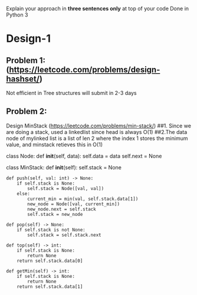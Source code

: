 Explain your approach in **three sentences only** at top of your code
Done in Python 3
# Design-1

## Problem 1:(https://leetcode.com/problems/design-hashset/)

Not efficient in Tree structures will submit in 2-3 days

## Problem 2:
Design MinStack (https://leetcode.com/problems/min-stack/)
##1. Since we are doing a stack, used a linkedlist since head is always O(1)
##2.The data node of mylinked list is a list of len 2 where the index 1 stores the minimum value, and minstack retieves this in O(1)



class Node:
    def __init__(self, data):
        self.data = data
        self.next = None
        
class MinStack:
    def __init__(self):
        self.stack = None
        
    def push(self, val: int) -> None:
        if self.stack is None:
            self.stack = Node([val, val])
        else:
            current_min = min(val, self.stack.data[1])
            new_node = Node([val, current_min])
            new_node.next = self.stack
            self.stack = new_node

    def pop(self) -> None:
        if self.stack is not None:
            self.stack = self.stack.next

    def top(self) -> int:
        if self.stack is None:
            return None
        return self.stack.data[0]

    def getMin(self) -> int:
        if self.stack is None:
            return None
        return self.stack.data[1]





